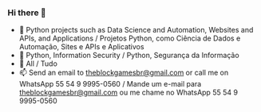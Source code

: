 ### Hi there 👋
- 🔭 Python projects such as Data Science and Automation, Websites and APIs, and Applications / Projetos Python, como Ciência de Dados e Automação, Sites e APIs e Aplicativos
- 🌱 Python, Information Security / Python, Segurança da Informação
- 💬 All / Tudo
- 📫 Send an email to theblockgamesbr@gmail.com or call me on WhatsApp 55 54 9 9995-0560 / Mande um e-mail para theblockgamesbr@gmail.com ou me chame no WhatsApp 55 54 9 9995-0560
<!--
**RafaelMoccelinLavratti/RafaelMoccelinLavratti** is a ✨ _special_ ✨ repository because its `README.md` (this file) appears on your GitHub profile.

Here are some ideas to get you started:



